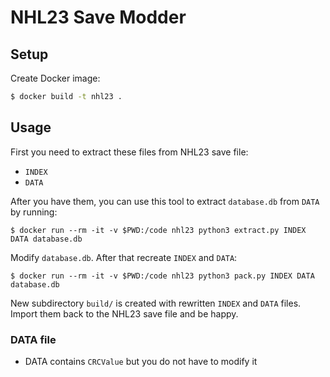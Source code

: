 # NHL23 Save Modder

## Setup

Create Docker image:

```bash
$ docker build -t nhl23 .
```

## Usage

First you need to extract these files from NHL23 save file:

* `INDEX`
* `DATA`

After you have them, you can use this tool to extract `database.db` from `DATA` by running:


```shell
$ docker run --rm -it -v $PWD:/code nhl23 python3 extract.py INDEX DATA database.db
```

Modify `database.db`. After that recreate `INDEX` and `DATA`:

```shell
$ docker run --rm -it -v $PWD:/code nhl23 python3 pack.py INDEX DATA database.db
```

New subdirectory `build/` is created with rewritten `INDEX` and `DATA` files. Import them back to the NHL23 save file and be happy.

### DATA file

* DATA contains `CRCValue` but you do not have to modify it
